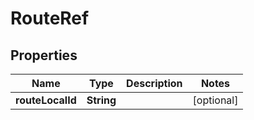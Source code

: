 
# RouteRef

## Properties
Name | Type | Description | Notes
------------ | ------------- | ------------- | -------------
**routeLocalId** | **String** |  |  [optional]



